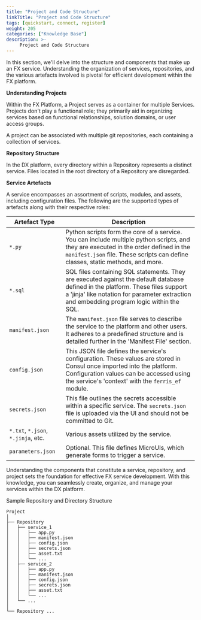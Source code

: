 ```yaml
---
title: "Project and Code Structure"
linkTitle: "Project and Code Structure"
tags: [quickstart, connect, register] 
weight: 205
categories: ["Knowledge Base"]
description: >-
     Project and Code Structure 
---
```




In this section, we'll delve into the structure and components that make up an FX service. Understanding the organization of services, repositories, and the various artefacts involved is pivotal for efficient development within the FX platform.

**Understanding Projects**

Within the FX Platform, a Project serves as a container for multiple Services. Projects don't play a functional role; they primarily aid in organizing services based on functional relationships, solution domains, or user access groups.

A project can be associated with multiple git repositories, each containing a collection of services.

**Repository Structure**

In the DX platform, every directory within a Repository represents a distinct service. Files located in the root directory of a Repository are disregarded.

**Service Artefacts**

A service encompasses an assortment of scripts, modules, and assets, including configuration files. The following are the supported types of artefacts along with their respective roles:

Artefact Type | Description
--- | ---
`*.py` | Python scripts form the core of a service. You can include multiple python scripts, and they are executed in the order defined in the `manifest.json` file. These scripts can define classes, static methods, and more.
`*.sql` | SQL files containing SQL statements. They are executed against the default database defined in the platform. These files support a 'jinja' like notation for parameter extraction and embedding program logic within the SQL.
`manifest.json` | The `manifest.json` file serves to describe the service to the platform and other users. It adheres to a predefined structure and is detailed further in the 'Manifest File' section.
`config.json` | This JSON file defines the service's configuration. These values are stored in Consul once imported into the platform. Configuration values can be accessed using the service's 'context' with the `ferris_ef` module.
`secrets.json` | This file outlines the secrets accessible within a specific service. The `secrets.json` file is uploaded via the UI and should not be committed to Git.
`*.txt`, `*.json`, `*.jinja`, etc. | Various assets utilized by the service.
`parameters.json` | Optional. This file defines MicroUIs, which generate forms to trigger a service.

Understanding the components that constitute a service, repository, and project sets the foundation for effective FX service development. With this knowledge, you can seamlessly create, organize, and manage your services within the DX platform.


Sample Repository and Directory Structure

```plaintext
Project
│
├── Repository
│   ├── service_1
│   │   ├── app.py
│   │   ├── manifest.json
│   │   ├── config.json
│   │   ├── secrets.json
│   │   ├── asset.txt
│   │   └── ...
│   ├── service_2
│   │   ├── app.py
│   │   ├── manifest.json
│   │   ├── config.json
│   │   ├── secrets.json
│   │   ├── asset.txt
│   │   └── ...
│   └── ...
│
└── Repository ...

```

